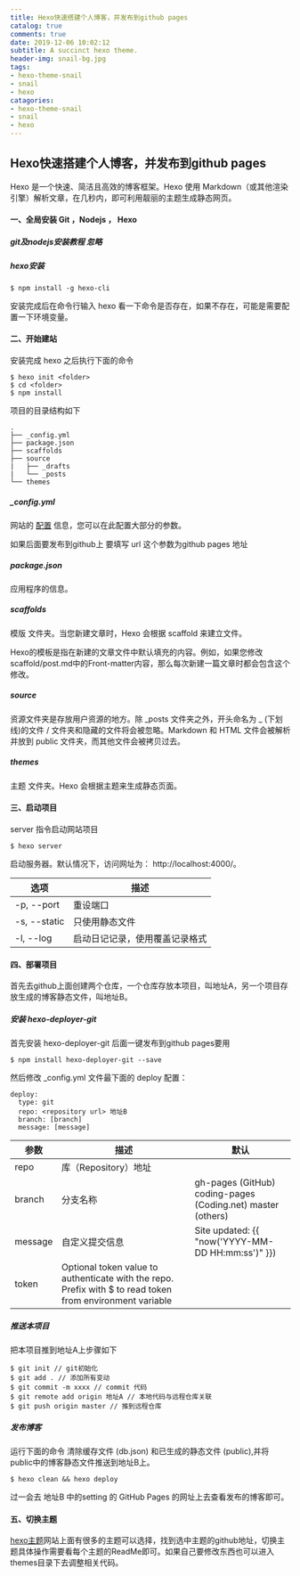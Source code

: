 ```yaml
---
title: Hexo快速搭建个人博客，并发布到github pages
catalog: true
comments: true
date: 2019-12-06 10:02:12
subtitle: A succinct hexo theme.
header-img: snail-bg.jpg
tags:
- hexo-theme-snail
- snail
- hexo
catagories:
- hexo-theme-snail
- snail
- hexo
---
```



## Hexo快速搭建个人博客，并发布到github pages
Hexo 是一个快速、简洁且高效的博客框架。Hexo 使用 Markdown（或其他渲染引擎）解析文章，在几秒内，即可利用靓丽的主题生成静态网页。

#### 一、全局安装 Git ，Nodejs ， Hexo

##### git及nodejs安装教程 忽略

##### hexo安装
```
$ npm install -g hexo-cli
```
安装完成后在命令行输入 hexo 看一下命令是否存在，如果不存在，可能是需要配置一下环境变量。

#### 二、开始建站
安装完成 hexo 之后执行下面的命令
```
$ hexo init <folder>
$ cd <folder>
$ npm install
```
项目的目录结构如下

```
.
├── _config.yml
├── package.json
├── scaffolds
├── source
|   ├── _drafts
|   └── _posts
└── themes
```
##### _config.yml
网站的 [配置](https://hexo.io/zh-cn/docs/configuration) 信息，您可以在此配置大部分的参数。

如果后面要发布到github上 要填写 url 这个参数为github pages 地址
##### package.json
应用程序的信息。
##### scaffolds
模版 文件夹。当您新建文章时，Hexo 会根据 scaffold 来建立文件。

Hexo的模板是指在新建的文章文件中默认填充的内容。例如，如果您修改scaffold/post.md中的Front-matter内容，那么每次新建一篇文章时都会包含这个修改。
##### source
资源文件夹是存放用户资源的地方。除 _posts 文件夹之外，开头命名为 _ (下划线)的文件 / 文件夹和隐藏的文件将会被忽略。Markdown 和 HTML 文件会被解析并放到 public 文件夹，而其他文件会被拷贝过去。
##### themes
主题 文件夹。Hexo 会根据主题来生成静态页面。

#### 三、启动项目

server 指令启动网站项目
```
$ hexo server
```
启动服务器。默认情况下，访问网址为： http://localhost:4000/。

选项 | 描述
---|---
-p, --port | 重设端口
-s, --static | 只使用静态文件
-l, --log | 启动日记记录，使用覆盖记录格式

#### 四、部署项目

首先去github上面创建两个仓库，一个仓库存放本项目，叫地址A，另一个项目存放生成的博客静态文件，叫地址B。

##### 安装 hexo-deployer-git

首先安装 hexo-deployer-git 后面一键发布到github pages要用
```
$ npm install hexo-deployer-git --save
```
然后修改 _config.yml 文件最下面的 deploy 配置：
```
deploy:
  type: git
  repo: <repository url> 地址B
  branch: [branch]
  message: [message]
```

参数 | 	描述 | 默认
---|--- | ---
repo | 库（Repository）地址	| 
branch | 分支名称 |	gh-pages (GitHub) coding-pages (Coding.net) master (others)
message | 自定义提交信息 |	Site updated: {{ "now('YYYY-MM-DD HH:mm:ss')" }})
token |	Optional token value to authenticate with the repo. Prefix with $ to read token from environment variable	

##### 推送本项目
把本项目推到地址A上步骤如下
```
$ git init // git初始化
$ git add . // 添加所有变动
$ git commit -m xxxx // commit 代码
$ git remote add origin 地址A // 本地代码与远程仓库关联
$ git push origin master // 推到远程仓库
```

##### 发布博客

运行下面的命令
清除缓存文件 (db.json) 和已生成的静态文件 (public),并将 public中的博客静态文件推送到地址B上。

```
$ hexo clean && hexo deploy
```
过一会去 地址B 中的setting 的 GitHub Pages 的网址上去查看发布的博客即可。

#### 五、切换主题

[hexo主题](https://hexo.io/themes/)网站上面有很多的主题可以选择，找到选中主题的github地址，切换主题具体操作需要看每个主题的ReadMe即可。如果自己要修改东西也可以进入themes目录下去调整相关代码。